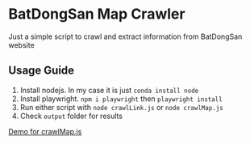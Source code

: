 # BatDongSan Map Crawler
Just a simple script to crawl and extract information from BatDongSan website
## Usage Guide
1. Install nodejs. In my case it is just `conda install node`
2. Install playwright. `npm i playwright` then `playwright install`
3. Run either script with `node crawlLink.js` or `node crawlMap.js`
4. Check `output` folder for results

[Demo for crawlMap.js](https://www.youtube.com/watch?v=0Ab3y0GQn4w)
